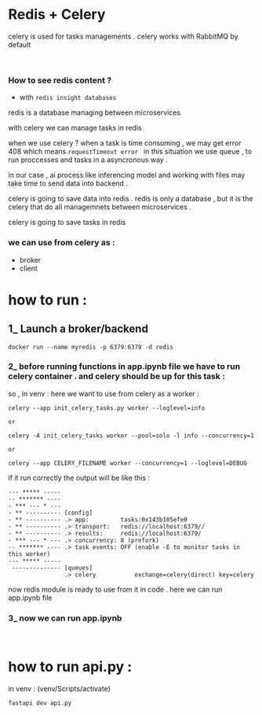 
# Redis + Celery 

celery is used for tasks managements .
celery works with RabbitMQ by default



 <br>

### How to see redis content ? 
+ with ``` redis insight databases ``` 

redis is a database 
managing between microservices 

with celery we can manage tasks in redis

when we use celery ?
when a task is time consuming , we may get error 408 which means ```requestTimeout error ``` 
in this situation we use queue , to run proccesses and tasks in a asyncronous way . 


in our case , ai process like inferencing model and working with files may take time to send data into backend . 

celery is going to save data into redis . 
redis is only a database , but it is the celery that do all managemnets between microservices .

celery is going to save tasks in redis 

### we can use from celery as :
+ broker 
+ client 

# how to run :
## 1_ Launch a broker/backend

```
docker run --name myredis -p 6379:6379 -d redis
```

### 2_ before running functions in app.ipynb file we have to run celery container . and celery should be up for this task :

so , in venv : 
here we want to use from celery as a worker :

```
celery --app init_celery_tasks.py worker --loglevel=info

or

celery -A init_celery_tasks worker --pool=solo -l info --concurrency=1

or 

celery --app CELERY_FILENAME worker --concurrency=1 --loglevel=DEBUG

```
if it run correctly the output will be like this : 
```
--- ***** ----- 
-- ******* ---- 
- *** --- * --- 
- ** ---------- [config]
- ** ---------- .> app:         tasks:0x143b105efe0
- ** ---------- .> transport:   redis://localhost:6379//
- ** ---------- .> results:     redis://localhost:6379/
- *** --- * --- .> concurrency: 8 (prefork)
-- ******* ---- .> task events: OFF (enable -E to monitor tasks in this worker)
--- ***** -----
 -------------- [queues]
                .> celery           exchange=celery(direct) key=celery
```
now redis module is ready to use from it in code .
here we can run app.ipynb file 

### 3_ now we can run app.ipynb 
<br>

# how to run api.py :
in venv : (venv/Scripts/activate)
``` 
fastapi dev api.py
```

